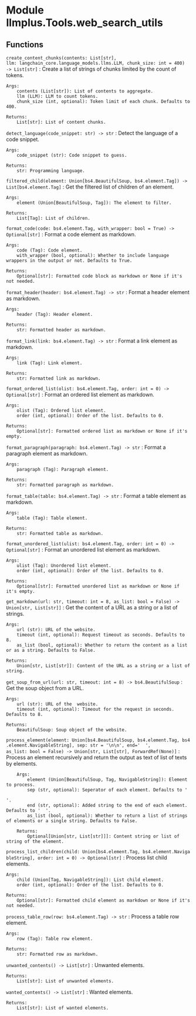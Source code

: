Module llmplus.Tools.web_search_utils
=====================================

Functions
---------

    
`create_content_chunks(contents: List[str], llm: langchain_core.language_models.llms.LLM, chunk_size: int = 400) ‑> List[str]`
:   Create a list of strings of chunks limited by the count of tokens.
    
    Args:
        contents (List[str]): List of contents to aggregate.
        llm (LLM): LLM to count tokens.
        chunk_size (int, optional): Token limit of each chunk. Defaults to 400.
    
    Returns:
        List[str]: List of content chunks.

    
`detect_language(code_snippet: str) ‑> str`
:   Detect the language of a code snippet.
    
    Args:
        code_snippet (str): Code snippet to guess.
    
    Returns:
        str: Programming language.

    
`filtered_child(element: Union[bs4.BeautifulSoup, bs4.element.Tag]) ‑> List[bs4.element.Tag]`
:   Get the filtered list of children of an element.
    
    Args:
        element (Union[BeautifulSoup, Tag]): The element to filter.
    
    Returns:
        List[Tag]: List of children.

    
`format_code(code: bs4.element.Tag, with_wrapper: bool = True) ‑> Optional[str]`
:   Format a code element as markdown.
    
    Args:
        code (Tag): Code element.
        with_wrapper (bool, optional): Whether to include language wrappers in the output or not. Defaults to True.
    
    Returns:
        Optional[str]: Formatted code block as markdown or None if it's not needed.

    
`format_header(header: bs4.element.Tag) ‑> str`
:   Format a header element as markdown.
    
    Args:
        header (Tag): Header element.
    
    Returns:
        str: Formatted header as markdown.

    
`format_link(link: bs4.element.Tag) ‑> str`
:   Format a link element as markdown.
    
    Args:
        link (Tag): Link element.
    
    Returns:
        str: Formatted link as markdown.

    
`format_ordered_list(olist: bs4.element.Tag, order: int = 0) ‑> Optional[str]`
:   Format an ordered list element as markdown.
    
    Args:
        olist (Tag): Ordered list element.
        order (int, optional): Order of the list. Defaults to 0.
    
    Returns:
        Optional[str]: Formatted ordered list as markdown or None if it's empty.

    
`format_paragraph(paragraph: bs4.element.Tag) ‑> str`
:   Format a paragraph element as markdown.
    
    Args:
        paragraph (Tag): Paragraph element.
    
    Returns:
        str: Formatted paragraph as markdown.

    
`format_table(table: bs4.element.Tag) ‑> str`
:   Format a table element as markdown.
    
    Args:
        table (Tag): Table element.
    
    Returns:
        str: Formatted table as markdown.

    
`format_unordered_list(ulist: bs4.element.Tag, order: int = 0) ‑> Optional[str]`
:   Format an unordered list element as markdown.
    
    Args:
        ulist (Tag): Unordered list element.
        order (int, optional): Order of the list. Defaults to 0.
    
    Returns:
        Optional[str]: Formatted unordered list as markdown or None if it's empty.

    
`get_markdown(url: str, timeout: int = 8, as_list: bool = False) ‑> Union[str, List[str]]`
:   Get the content of a URL as a string or a list of strings.
    
    Args:
        url (str): URL of the website.
        timeout (int, optional): Request timeout as seconds. Defaults to 8.
        as_list (bool, optional): Whether to return the content as a list or as a string. Defaults to False.
    
    Returns:
        Union[str, List[str]]: Content of the URL as a string or a list of string.

    
`get_soup_from_url(url: str, timeout: int = 8) ‑> bs4.BeautifulSoup`
:   Get the soup object from a URL.
    
    Args:
        url (str): URL of the  website.
        timeout (int, optional): Timeout for the request in seconds. Defaults to 8.
    
    Returns:
        BeautifulSoup: Soup object of the website.

    
`process_element(element: Union[bs4.BeautifulSoup, bs4.element.Tag, bs4.element.NavigableString], sep: str = '\n\n', end='  ', as_list: bool = False) ‑> Union[str, List[str], ForwardRef(None)]`
:   Process an element recursively and return the output as text of list of texts by elements.
    
        Args:
            element (Union[BeautifulSoup, Tag, NavigableString]): Element to process.
            sep (str, optional): Seperator of each element. Defaults to '
    
    '.
            end (str, optional): Added string to the end of each element. Defaults to '  '.
            as_list (bool, optional): Whether to return a list of strings of elements or a single string. Defaults to False.
    
        Returns:
            Optional[Union[str, List[str]]]: Content string or list of string of the element.

    
`process_list_children(child: Union[bs4.element.Tag, bs4.element.NavigableString], order: int = 0) ‑> Optional[str]`
:   Process list child elements.
    
    Args:
        child (Union[Tag, NavigableString]): List child element.
        order (int, optional): Order of the list. Defaults to 0.
    
    Returns:
        Optional[str]: Formatted child element as markdown or None if it's not needed.

    
`process_table_row(row: bs4.element.Tag) ‑> str`
:   Process a table row element.
    
    Args:
        row (Tag): Table row element.
    
    Returns:
        str: Formatted row as markdown.

    
`unwanted_contents() ‑> List[str]`
:   Unwanted elements.
    
    Returns:
        List[str]: List of unwanted elements.

    
`wanted_contents() ‑> List[str]`
:   Wanted elements.
    
    Returns:
        List[str]: List of wanted elements.